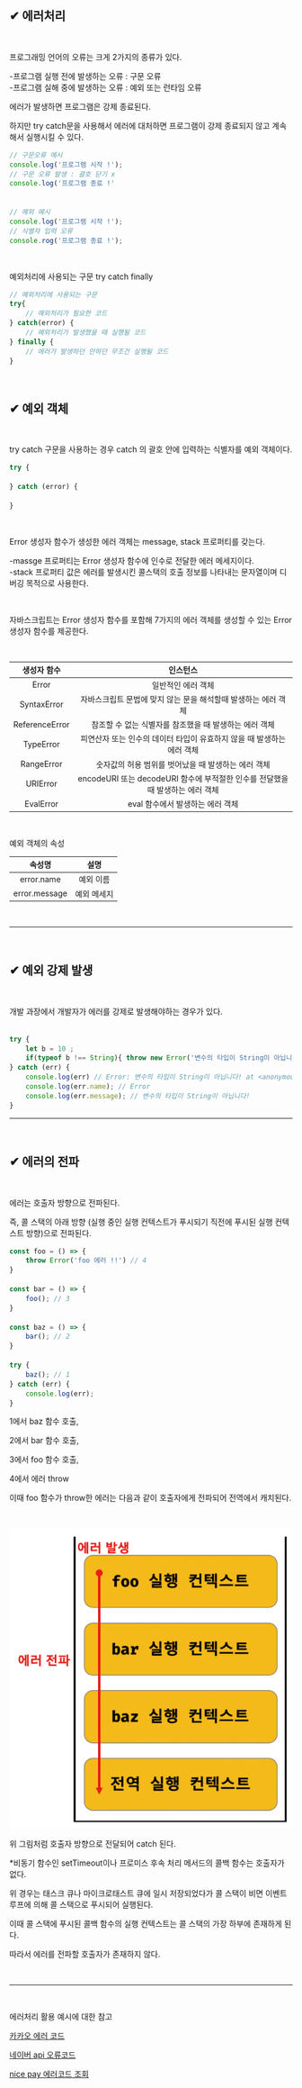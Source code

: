 ## ✔ 에러처리

<br>

프로그래밍 언어의 오류는 크게 2가지의 종류가 있다.

-프로그램 실행 전에 발생하는 오류 : 구문 오류  
-프로그램 실해 중에 발생하는 오류 : 예외 또는 런타임 오류  

에러가 발생하면 프로그램은 강제 종료된다.

하지만 try catch문을 사용해서 에러에 대처하면 프로그램이 강제 종료되지 않고 계속해서 실행시킬 수 있다.


```js
// 구문오류 예시
console.log('프로그램 시작 !');
// 구문 오류 발생 : 괄호 닫기 x
console.log('프로그램 종료 !'  


// 예외 예시
console.log('프로그램 시작 !');
// 식별자 입력 오류
console.rog('프로그램 종료 !');
```

<br>

예외처리에 사용되는 구문 try catch finally

```js
// 예외처리에 사용되는 구문
try{
    // 예외처리가 필요한 코드
} catch(error) {
    // 예외처리가 발생했을 때 실행될 코드
} finally {
    // 에러가 발생하던 안하던 무조건 실행될 코드
}
```

<br>

## ✔ 예외 객체 

<br>

try catch 구문을 사용하는 경우 catch 의 괄호 안에 입력하는 식별자를 예외 객체이다.  

```js
try {

} catch (error) {

}
```

<br>

Error 생성자 함수가 생성한 에러 객체는 message, stack 프로퍼티를 갖는다.

-massge 프로퍼티는 Error 생성자 함수에 인수로 전달한 에러 메세지이다.  
-stack 프로퍼티 값은 에러를 발생시킨 콜스택의 호출 정보를 나타내는 문자열이며 디버깅 목적으로 사용한다.

<br>

자바스크립트는 Error 생성자 함수를 포함해 7가지의 에러 객체를 생성할 수 있는 Error 생성자 함수를 제공한다.  



<br>

|생성자 함수|인스턴스|
|:---:|:---:|
|Error|일반적인 에러 객체|
|SyntaxError|자바스크립트 문법에 맞지 않는 문을 해석할때 발생하는 에러 객체|
|ReferenceError|참조할 수 없는 식별자를 참조했을 때 발생하는 에러 객체|
|TypeError|피연산자 또는 인수의 데이터 타입이 유효하지 않을 때 발생하는 에러 객체|
|RangeError|숫자값의 허용 범위를 벗어났을 때 발생하는 에러 객체|
|URIError|encodeURI 또는 decodeURI 함수에 부적절한 인수를 전달했을 때 발생하는 에러 객체|
|EvalError|eval 함수에서 발생하는 에러 객체|



<br>


예외 객체의 속성

|속성명|설명|
|:---:|:---:|
|error.name|예외 이름|
|error.message|예외 메세지|

<br>

***

<br>

## ✔ 예외 강제 발생

<br>

개발 과장에서 개발자가 에러를 강제로 발생해야하는 경우가 있다.

```js

try {
    let b = 10 ;
    if(typeof b !== String){ throw new Error('변수의 타입이 String이 아닙니다!') }
} catch (err) {
    console.log(err) // Error: 변수의 타입이 String이 아닙니다! at <anonymous>:3:36
    console.log(err.name); // Error
    console.log(err.message); // 변수의 타입이 String이 아닙니다!
}
```


***

<br>

## ✔ 에러의 전파

<br>

에러는 호출자 방향으로 전파된다.

즉, 콜 스택의 아래 방향 (실행 중인 실행 컨텍스트가 푸시되기 직전에 푸시된 실행 컨텍스트 방향)으로 전파된다.

```js
const foo = () => {
    throw Error('foo 에러 !!') // 4
}

const bar = () => {
    foo(); // 3
}

const baz = () => {
    bar(); // 2
}

try {
    baz(); // 1
} catch (err) {
    console.log(err);
}
```

1에서 baz 함수 호출,  

2에서 bar 함수 호출,

3에서 foo 함수 호출,

4에서 에러 throw

이때 foo 함수가 throw한 에러는 다음과 같이 호출자에게 전파되어 전역에서 캐치된다.

<br>

![Error Flow](../img/ErrorFlow.png)

위 그림처럼 호출자 방향으로 전달되어 catch 된다.

*비동기 함수인 setTimeout이나 프로미스 후속 처리 메서드의 콜백 함수는 호출자가 없다.

위 경우는 태스크 큐나 마이크로태스트 큐에 일시 저장되었다가 콜 스택이 비면 이벤트 루프에 의해 콜 스택으로 푸시되어 실행된다.

이때 콜 스택에 푸시된 콜백 함수의 실행 컨텍스트는 콜 스택의 가장 하부에 존재하게 된다.

따라서 에러를 전파할 호출자가 존재하지 않다.


<br>

***

<br>

에러처리 활용 예시에 대한 참고

[카카오 에러 코드](https://developers.kakao.com/docs/latest/ko/kakaologin/trouble-shooting)

[네이버 api 오류코드](https://developers.naver.com/docs/common/openapiguide/errorcode.md)

[nice pay 에러코드 조회](https://www.nicepay.co.kr/support/code/errorCode.do)

